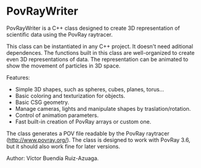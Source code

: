 # PovRayWriter
PovRayWriter is a C++ class designed to create 3D representation of scientific data using the PovRay raytracer.

This class can be instantiated in any C++ project. It doesn't need aditional dependences. The functions built in this class are well-organized to create even 3D representations of data. The representation can be animated to show the movement of particles in 3D space.

Features:

- Simple 3D shapes, such as spheres, cubes, planes, torus... 
- Basic coloring and texturization for objects.
- Basic CSG geometry.
- Manage cameras, lights and manipulate shapes by traslation/rotation.
- Control of animation parameters.
- Fast built-in creation of PovRay arrays or custom one. 

The class generates a POV file readable by the PovRay raytracer (http://www.povray.org/). The class is designed to work with PovRay 3.6, but it should also work fine for later versions. 

Author: Víctor Buendía Ruiz-Azuaga.

